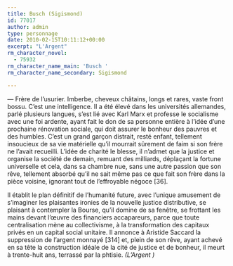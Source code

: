 ```yaml
---
title: Busch (Sigismond)
id: 77017
author: admin
type: personnage
date: 2010-02-15T10:11:12+00:00
excerpt: "L'Argent"
rm_character_novel:
  - 75932
rm_character_name_main: 'Busch '
rm_character_name_secondary: Sigismond

---
```

— Frère de l&rsquo;usurier. Imberbe, cheveux châtains, longs et rares, vaste front bossu. C&rsquo;est une intelligence. Il a été élevé dans les universités allemandes, parlé plusieurs langues, s&rsquo;est lié avec Karl Marx et professe le socialisme avec une foi ardente, ayant fait le don de sa personne entière à l&rsquo;idée d&rsquo;une prochaine rénovation sociale, qui doit assurer le bonheur des pauvres et des humbles. C&rsquo;est un grand garçon distrait, resté enfant, tellement insoucieux de sa vie matérielle qu&rsquo;il mourrait sûrement de faim si son frère ne l&rsquo;avait recueilli. L&rsquo;idée de charité le blesse, il n&rsquo;admet que la justice et organise la société de demain, remuant des milliards, déplaçant la fortune universelle et cela, dans sa chambre nue, sans une autre passion que son rêve, tellement absorbé qu&rsquo;il ne sait même pas ce que fait son frère dans la pièce voisine, ignorant tout de l&rsquo;effroyable négoce [36].

Il établit le plan définitif de l&rsquo;humanité future, avec l&rsquo;unique amusement de s&rsquo;imaginer les plaisantes ironies de la nouvelle justice distributive, se plaisant à contempler la Bourse, qu&rsquo;il domine de sa fenêtre, se frottant les mains devant l&rsquo;œuvre des financiers accapareurs, parce que toute centralisation mène au collectivisme, à la transformation des capitaux privés en un capital social unitaire. Il annonce à Aristide Saccard la suppression de l&rsquo;argent monnayé [314] et, plein de son rêve, ayant achevé en sa tête la construction idéale de la cité de justice et de bonheur, il meurt à trente-huit ans, terrassé par la phtisie. _(L&rsquo;Argent )_